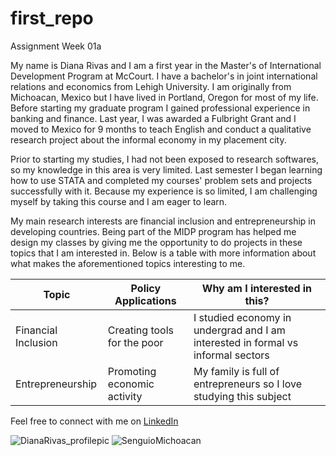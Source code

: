 # first_repo
Assignment Week 01a

My name is Diana Rivas and I am a first year in the Master's of International Development Program at McCourt. I have a bachelor's in joint international relations and economics from Lehigh University. I am originally from Michoacan, Mexico but I have lived in Portland, Oregon for most of my life. Before starting my graduate program I gained professional experience in banking and finance. Last year, I was awarded a Fulbright Grant and I moved to Mexico for 9 months to teach English and conduct a qualitative research project about the informal economy in my placement city. 

Prior to starting my studies, I had not been exposed to research softwares, so my knowledge in this area is very limited. Last semester I began learning how to use STATA and completed my courses' problem sets and projects successfully with it. Because my experience is so limited, I am challenging myself by taking this course and I am eager to learn.  

My main research interests are financial inclusion and entrepreneurship in developing countries. Being part of the MIDP program has helped me design my classes by giving me the opportunity to do projects in these topics that I am interested in. Below is a table with more information about what makes the aforementioned topics interesting to me.

| Topic                    |  Policy Applications         | Why am I interested in this?                                                    |
|--------------------------|------------------------------|---------------------------------------------------------------------------------|
| Financial Inclusion      | Creating tools for the poor  | I studied economy in undergrad and I am interested in formal vs informal sectors|
| Entrepreneurship         | Promoting economic activity  | My family is full of entrepreneurs so I love studying this subject              |

Feel free to connect with me on [LinkedIn](https://www.linkedin.com/in/diana-rivas-garcia/) 



![DianaRivas_profilepic](https://user-images.githubusercontent.com/122761747/215381966-b72f3388-7aa0-41e2-98a4-fd1da1ac5656.jpeg)
![SenguioMichoacan](https://user-images.githubusercontent.com/122761747/215382121-5a78da47-ec3f-4056-b45f-c55e392dff70.jpeg)




